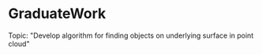 # GraduateWork

Topic: "Develop algorithm for finding objects on underlying surface in point cloud"
